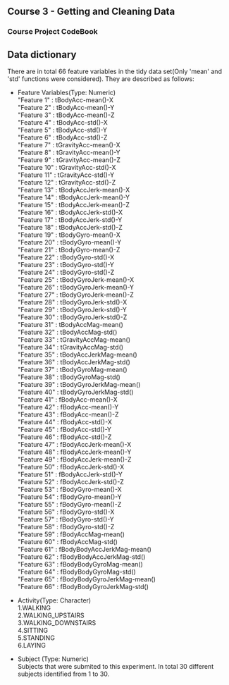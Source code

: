 ## Course 3 - Getting and Cleaning Data

### Course Project CodeBook

## Data dictionary

There are in total 66 feature variables in the tidy data set(Only 'mean' and 'std' functions were considered). They are described as follows:

* Feature Variables(Type: Numeric) <br />
	"Feature 1" : tBodyAcc-mean()-X <br />
	"Feature 2" : tBodyAcc-mean()-Y <br />
	"Feature 3" : tBodyAcc-mean()-Z <br />
	"Feature 4" : tBodyAcc-std()-X <br />
	"Feature 5" : tBodyAcc-std()-Y <br />
	"Feature 6" : tBodyAcc-std()-Z <br />
	"Feature 7" : tGravityAcc-mean()-X <br />
	"Feature 8" : tGravityAcc-mean()-Y <br />
	"Feature 9" : tGravityAcc-mean()-Z <br />
	"Feature 10" : tGravityAcc-std()-X <br />
	"Feature 11" : tGravityAcc-std()-Y <br />
	"Feature 12" : tGravityAcc-std()-Z  <br />
	"Feature 13" : tBodyAccJerk-mean()-X <br />
	"Feature 14" : tBodyAccJerk-mean()-Y <br />
	"Feature 15" : tBodyAccJerk-mean()-Z <br />
	"Feature 16" : tBodyAccJerk-std()-X <br />
	"Feature 17" : tBodyAccJerk-std()-Y <br />
	"Feature 18" : tBodyAccJerk-std()-Z <br />
	"Feature 19" : tBodyGyro-mean()-X <br />
	"Feature 20" : tBodyGyro-mean()-Y <br />
	"Feature 21" : tBodyGyro-mean()-Z <br />
	"Feature 22" : tBodyGyro-std()-X <br />
	"Feature 23" : tBodyGyro-std()-Y <br />
	"Feature 24" : tBodyGyro-std()-Z <br />
	"Feature 25" : tBodyGyroJerk-mean()-X <br />
	"Feature 26" : tBodyGyroJerk-mean()-Y <br />
	"Feature 27" : tBodyGyroJerk-mean()-Z <br />
	"Feature 28" : tBodyGyroJerk-std()-X <br />
	"Feature 29" : tBodyGyroJerk-std()-Y <br />
	"Feature 30" : tBodyGyroJerk-std()-Z <br />
	"Feature 31" : tBodyAccMag-mean() <br />
	"Feature 32" : tBodyAccMag-std() <br />
	"Feature 33" : tGravityAccMag-mean() <br />
	"Feature 34" : tGravityAccMag-std() <br />
	"Feature 35" : tBodyAccJerkMag-mean() <br />
	"Feature 36" : tBodyAccJerkMag-std() <br />
	"Feature 37" : tBodyGyroMag-mean() <br />
	"Feature 38" : tBodyGyroMag-std() <br />
	"Feature 39" : tBodyGyroJerkMag-mean() <br />
	"Feature 40" : tBodyGyroJerkMag-std() <br />
	"Feature 41" : fBodyAcc-mean()-X <br />
	"Feature 42" : fBodyAcc-mean()-Y <br />
	"Feature 43" : fBodyAcc-mean()-Z <br />
	"Feature 44" : fBodyAcc-std()-X <br />
	"Feature 45" : fBodyAcc-std()-Y <br />
	"Feature 46" : fBodyAcc-std()-Z <br />
	"Feature 47" : fBodyAccJerk-mean()-X <br />
	"Feature 48" : fBodyAccJerk-mean()-Y <br />
	"Feature 49" : fBodyAccJerk-mean()-Z <br />
	"Feature 50" : fBodyAccJerk-std()-X <br />
	"Feature 51" : fBodyAccJerk-std()-Y <br />
	"Feature 52" : fBodyAccJerk-std()-Z <br />
	"Feature 53" : fBodyGyro-mean()-X <br />
	"Feature 54" : fBodyGyro-mean()-Y <br />
	"Feature 55" : fBodyGyro-mean()-Z <br />
	"Feature 56" : fBodyGyro-std()-X <br />
	"Feature 57" : fBodyGyro-std()-Y <br />
	"Feature 58" : fBodyGyro-std()-Z <br />
	"Feature 59" : fBodyAccMag-mean() <br />
	"Feature 60" : fBodyAccMag-std() <br />
	"Feature 61" : fBodyBodyAccJerkMag-mean() <br />
	"Feature 62" : fBodyBodyAccJerkMag-std() <br />
	"Feature 63" : fBodyBodyGyroMag-mean() <br />
	"Feature 64" : fBodyBodyGyroMag-std() <br />
	"Feature 65" : fBodyBodyGyroJerkMag-mean() <br />
	"Feature 66" : fBodyBodyGyroJerkMag-std() <br />
	
* Activity(Type: Character) <br />
	1.WALKING <br />
	2.WALKING_UPSTAIRS <br />
	3.WALKING_DOWNSTAIRS <br />
	4.SITTING <br />
	5.STANDING <br />
	6.LAYING <br />

* Subject (Type: Numeric) <br />
	Subjects that were submited to this experiment. In total 30 different subjects identified from 1 to 30.
